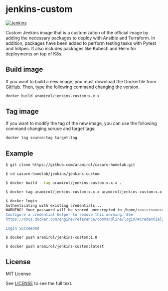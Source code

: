 # jenkins-custom

[![Jenkins](https://img.shields.io/badge/jenkins_custom-latest-red?logo=jenkins)](https://hub.docker.com/r/aramirol/jenkins-custom)

Custom Jenkins image that is a customization of the official image by adding the necessary packages to deploy with Ansible and Terraform. In addition, packages have been added to perform testing tasks with Pytest and InSpec. It also includes packages like Kubectl and Helm for deployments on top of K8s.

## Build image

If you want to build a new image, you must download the Dockerfile from [GitHub](https://github.com/aramirol/jenkins-custom). Then, type the following command changing the version.

```sh
docker build aramirol/jenkins-custom:x.x.x
```

## Tag image
If you want to modify the tag of the new image, you can use the following command changing soruce and target tags:

```sh
docker tag source:tag target:tag
```

## Example
```sh
$ git clone https://github.com/aramirol/casare-homelab.git
```
```sh
$ cd casare-homelab/jenkins/jenkins-custom
```
```sh
$ docker build --tag aramirol/jenkins-custom:x.x.x .
```
```sh
$ docker tag aramirol/jenkins-custom:x.x.x aramirol/jenkins-custom:x.x.y
```
```sh
$ docker login
Authenticating with existing credentials...
WARNING! Your password will be stored unencrypted in /home/<<username>>/.docker/config.json.
Configure a credential helper to remove this warning. See
https://docs.docker.com/engine/reference/commandline/login/#credentials-store

Login Succeeded
```
```sh
$ docker push aramirol/jenkins-custom:1.0
```
```sh
$ docker push aramirol/jenkins-custom:latest
```

## License

MIT License

See [LICENSE](https://github.com/aramirol/jenkins-custom/blob/main/LICENSE.md) to see the full text.
